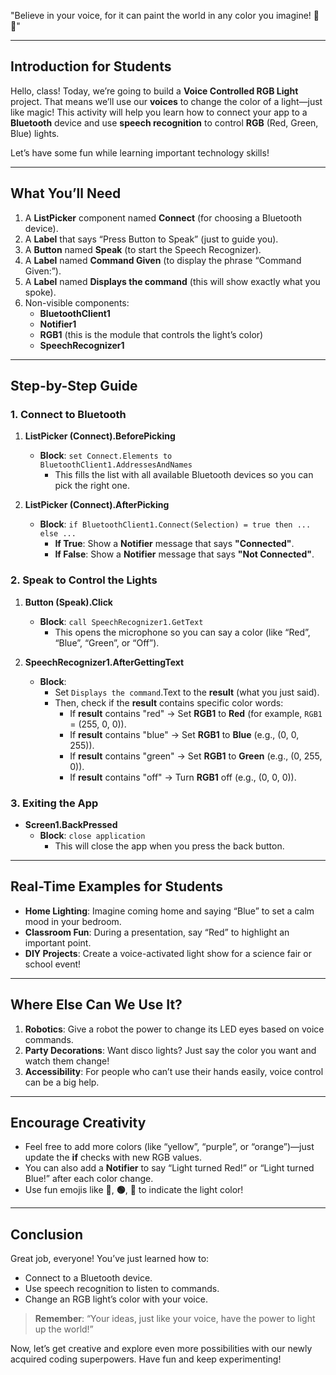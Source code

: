 "Believe in your voice, for it can paint the world in any color you imagine! 🎨✨"

---

## Introduction for Students
Hello, class! Today, we’re going to build a **Voice Controlled RGB Light** project. That means we’ll use our **voices** to change the color of a light—just like magic! This activity will help you learn how to connect your app to a **Bluetooth** device and use **speech recognition** to control **RGB** (Red, Green, Blue) lights.

Let’s have some fun while learning important technology skills!

---

## What You’ll Need
1. A **ListPicker** component named **Connect** (for choosing a Bluetooth device).
2. A **Label** that says “Press Button to Speak” (just to guide you).
3. A **Button** named **Speak** (to start the Speech Recognizer).
4. A **Label** named **Command Given** (to display the phrase “Command Given:”).
5. A **Label** named **Displays the command** (this will show exactly what you spoke).
6. Non-visible components:
   - **BluetoothClient1**  
   - **Notifier1**  
   - **RGB1** (this is the module that controls the light’s color)  
   - **SpeechRecognizer1**

---

## Step-by-Step Guide

### 1. Connect to Bluetooth
1. **ListPicker (Connect).BeforePicking**  
   - **Block**: `set Connect.Elements to BluetoothClient1.AddressesAndNames`  
     - This fills the list with all available Bluetooth devices so you can pick the right one.

2. **ListPicker (Connect).AfterPicking**  
   - **Block**: `if BluetoothClient1.Connect(Selection) = true then ... else ...`  
     - **If True**: Show a **Notifier** message that says **"Connected"**.  
     - **If False**: Show a **Notifier** message that says **"Not Connected"**.

### 2. Speak to Control the Lights
1. **Button (Speak).Click**  
   - **Block**: `call SpeechRecognizer1.GetText`  
     - This opens the microphone so you can say a color (like “Red”, “Blue”, “Green”, or “Off”).

2. **SpeechRecognizer1.AfterGettingText**  
   - **Block**: 
     - Set `Displays the command`.Text to the **result** (what you just said).  
     - Then, check if the **result** contains specific color words:
       - If **result** contains "red" → Set **RGB1** to **Red** (for example, `RGB1` = (255, 0, 0)).  
       - If **result** contains "blue" → Set **RGB1** to **Blue** (e.g., (0, 0, 255)).  
       - If **result** contains "green" → Set **RGB1** to **Green** (e.g., (0, 255, 0)).  
       - If **result** contains "off" → Turn **RGB1** off (e.g., (0, 0, 0)).

### 3. Exiting the App
- **Screen1.BackPressed**  
  - **Block**: `close application`  
    - This will close the app when you press the back button.

---

## Real-Time Examples for Students
- **Home Lighting**: Imagine coming home and saying “Blue” to set a calm mood in your bedroom.  
- **Classroom Fun**: During a presentation, say “Red” to highlight an important point.  
- **DIY Projects**: Create a voice-activated light show for a science fair or school event!

---

## Where Else Can We Use It?
1. **Robotics**: Give a robot the power to change its LED eyes based on voice commands.  
2. **Party Decorations**: Want disco lights? Just say the color you want and watch them change!  
3. **Accessibility**: For people who can’t use their hands easily, voice control can be a big help.

---

## Encourage Creativity
- Feel free to add more colors (like “yellow”, “purple”, or “orange”)—just update the **if** checks with new RGB values.  
- You can also add a **Notifier** to say “Light turned Red!” or “Light turned Blue!” after each color change.  
- Use fun emojis like **🔴**, **🟢**, **🔵** to indicate the light color!

---

## Conclusion
Great job, everyone! You’ve just learned how to:
- Connect to a Bluetooth device.
- Use speech recognition to listen to commands.
- Change an RGB light’s color with your voice.

> **Remember**: “Your ideas, just like your voice, have the power to light up the world!”  

Now, let’s get creative and explore even more possibilities with our newly acquired coding superpowers. Have fun and keep experimenting!
